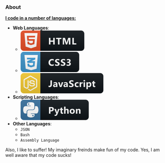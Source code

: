 ### About ###

[**I code in a number of languages:**](https://www.youtube.com/watch?v=dQw4w9WgXcQ)
- **Web Languages**: 
  - ![forthebadge](https://github.com/MikeCodesDotNET/ColoredBadges/raw/master/svg/dev/languages/html.svg)
  - ![forthebadge](https://github.com/MikeCodesDotNET/ColoredBadges/raw/master/svg/dev/languages/css3.svg)
  - ![forthebadge](https://github.com/MikeCodesDotNET/ColoredBadges/raw/master/svg/dev/languages/js.svg)
- **Scripting Languages**:
  - ![forthebadge](https://github.com/MikeCodesDotNET/ColoredBadges/raw/master/svg/dev/languages/python.svg)
- **Other Languages**:
  - `JSON`
  - `Bash`
  - `Assembly Language`

Also, I like to suffer! My imaginary freinds make fun of my code. Yes, I am well aware that my code sucks!

